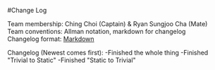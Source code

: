#Change Log

Team membership:  Ching Choi (Captain) & Ryan Sungjoo Cha (Mate)  
Team conventions: Allman notation, markdown for changelog  
Changelog format: [Markdown](https://github.com/adam-p/markdown-here/wiki/Markdown-Cheatsheet) 

Changelog (Newest comes first):
-Finished the whole thing
-Finished "Trivial to Static"
-Finished "Static to Trivial"
